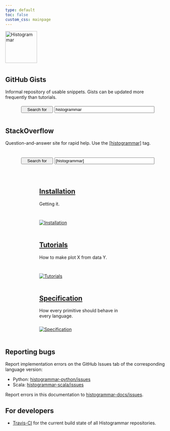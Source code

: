 ```yaml
---
type: default
toc: false
custom_css: mainpage
---
```


<div style="height: 100px; margin-bottom: 10px;"><img src="images/histogrammar-logo.png" style="height: 100px;" alt="Histogrammar" /></div>

<div style="text-align: center; margin-bottom: 30px;">

<div style="width: 520px; vertical-align: bottom; display: inline-block; text-align: left;">
<h2>GitHub Gists</h2>
<p style="height: 40px; margin-right: 20px;">Informal repository of usable snippets. Gists can be updated more frequently than tutorials.</p>
<form action="http://gist.github.com/search">
<div style="margin-left: 50px; margin-right: 50px; min-width: 300px;">
<div style="display: flex;">
<div style="width: 100px; margin-right: 5px;"><input type="submit" value="Search for" style="width: 100%"></div>
<div style="flex-grow: 1;"><input type="text" name="q" value="histogrammar " style="width: 100%"></div>
</div></div></form></div>

<div style="width: 520px; vertical-align: bottom; display: inline-block; text-align: left;">
<h2>StackOverflow</h2>
<p style="height: 40px; margin-right: 20px;">Question-and-answer site for rapid help. Use the <a href="http://stackoverflow.com/questions/tagged/histogrammar">[histogrammar]</a> tag.</p>
<form action="http://stackoverflow.com/search">
<div style="margin-left: 50px; margin-right: 50px; min-width: 300px;">
<div style="display: flex;">
<div style="width: 100px; margin-right: 5px;"><input type="submit" value="Search for" style="width: 100%"></div>
<div style="flex-grow: 1;"><input type="text" name="q" value="[histogrammar] " style="width: 100%"></div>
</div></div></form></div>

</div>

<div style="text-align: center;">

<div style="width: 260px; vertical-align: top; display: inline-block; margin-right: 30px; margin-bottom: 20px; text-align: left;">
<h2><a href="install">Installation</a></h2>
<p style="height: 45px;">Getting it.</p>
<a href="install"><img src="images/install.png" style="margin: 0px;" alt="Installation"></a>
</div>

<div style="width: 260px; vertical-align: top; display: inline-block; margin-right: 30px; margin-bottom: 20px; text-align: left;">
<h2><a href="tutorials">Tutorials</a></h2>
<p style="height: 45px;">How to make plot X from data Y.</p>
<a href="tutorials"><img src="images/tutorials.png" style="margin: 0px;" alt="Tutorials"></a>
</div>

<div style="width: 260px; vertical-align: top; display: inline-block; margin-right: 30px; margin-bottom: 20px; text-align: left;">
<h2><a href="specification">Specification</a></h2>
<p style="height: 45px;">How every primitive should behave in every language.</p>
<a href="specification"><img src="images/specification.png" style="margin: 0px;" alt="Specification"></a>
</div>

</div>

## Reporting bugs

Report implementation errors on the GitHub Issues tab of the corresponding language version:

   * Python: [histogrammar-python/issues](https://github.com/histogrammar/histogrammar-python/issues)
   * Scala: [histogrammar-scala/issues](https://github.com/histogrammar/histogrammar-scala/issues)

Report errors in this documentation to [histogrammar-docs/issues](https://github.com/histogrammar/histogrammar-docs/issues).

## For developers

   * [Travis-CI](http://travis-ci.org/histogrammar) for the current build state of all Histogrammar repositories.
